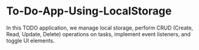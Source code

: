 # To-Do-App-Using-LocalStorage
In this TODO application, we manage local storage, perform CRUD (Create, Read, Update, Delete) operations on tasks, implement event listeners, and toggle UI elements.
